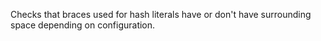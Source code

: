 Checks that braces used for hash literals have or don't have
surrounding space depending on configuration.